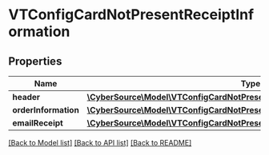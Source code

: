 # VTConfigCardNotPresentReceiptInformation

## Properties
Name | Type | Description | Notes
------------ | ------------- | ------------- | -------------
**header** | [**\CyberSource\Model\VTConfigCardNotPresentReceiptInformationHeader**](VTConfigCardNotPresentReceiptInformationHeader.md) |  | [optional] 
**orderInformation** | [**\CyberSource\Model\VTConfigCardNotPresentReceiptInformationOrderInformation**](VTConfigCardNotPresentReceiptInformationOrderInformation.md) |  | [optional] 
**emailReceipt** | [**\CyberSource\Model\VTConfigCardNotPresentReceiptInformationEmailReceipt**](VTConfigCardNotPresentReceiptInformationEmailReceipt.md) |  | [optional] 

[[Back to Model list]](../README.md#documentation-for-models) [[Back to API list]](../README.md#documentation-for-api-endpoints) [[Back to README]](../README.md)


